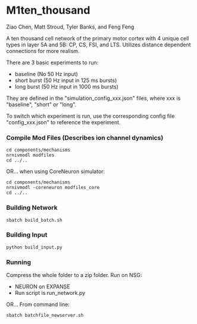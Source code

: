 # M1ten_thousand

Ziao Chen, Matt Stroud, Tyler Banks, and Feng Feng

A ten thousand cell network of the primary motor cortex with 4 unique cell types in layer 5A and 5B: CP, CS, FSI, and LTS. Utilizes distance dependent connections for more realism.


There are 3 basic experiments to run:
* baseline        (No 50 Hz input)
* short burst     (50 Hz input in 125 ms bursts)
* long burst      (50 Hz input in 1000 ms bursts) 

They are defined in the "simulation_config_xxx.json" files, where xxx is "baseline", "short" or "long".

To switch which experiment is run, use the corresponding config file "config_xxx.json" to reference the experiment.

### Compile Mod Files (Describes ion channel dynamics)
```
cd components/mechanisms
nrnivmodl modfiles
cd ../..
```

OR... when using CoreNeuron simulator:
```
cd components/mechanisms
nrnivmodl -coreneuron modfiles_core
cd ../..
```

### Building Network
```
sbatch build_batch.sh
```

### Building Input
```
python build_input.py
```

### Running
Compress the whole folder to a zip folder. Run on NSG:
* NEURON on EXPANSE
* Run script is run_network.py

OR...
From command line:
```
sbatch batchfile_newserver.sh
```
